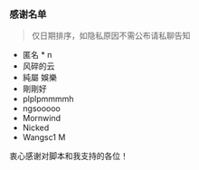 ### 感谢名单

> 仅日期排序，如隐私原因不需公布请私聊告知

- 匿名 * n
- 风碎的云
- 純屬 娛樂
- 剛剛好
- plplpmmmmh
- ngsooooo
- Mornwind
- Nicked
- Wangsc1 M

衷心感谢对脚本和我支持的各位！
